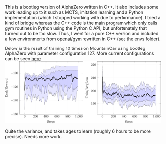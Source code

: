 This is a bootleg version of AlphaZero written in C++. It also includes some work leading up to it such as MCTS, imitation learning and a Python implementation (which I stopped working with due to performance). I tried a kind of bridge whereas the C++ code is the main program which only calls gym routines in Python using the Python C API, but unfortunately that turned out to be too slow. Thus, I went for a pure C++ version and included a few environments from [openai/gym](https://github.com/openai/gym/) rewritten in C++ (see the envs folder).

Below is the result of training 10 times on MountainCar using bootleg AlphaZero with parameter configuration 127. More current configurations can be seen [here](https://github.com/instance01/BootlegAlphaZero/blob/master/alphazero/cpp_impl/results.md).
<img src=".github/cpp_mtcar_127.png" /> 

Quite the variance, and takes ages to learn (roughly 6 hours to be more precise). Needs more work.
